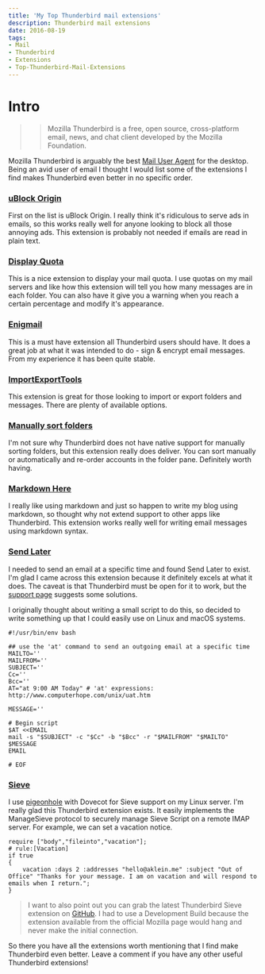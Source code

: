 ```yaml
---
title: 'My Top Thunderbird mail extensions'
description: Thunderbird mail extensions
date: 2016-08-19
tags:
- Mail
- Thunderbird
- Extensions
- Top-Thunderbird-Mail-Extensions
---
```


# Intro
>> Mozilla Thunderbird is a free, open source, cross-platform email, news, and chat client developed by the Mozilla Foundation. 

Mozilla Thunderbird is arguably the best [Mail User Agent](https://en.wikipedia.org/wiki/Email_client) for the desktop. Being an avid user of email I thought I would list some of the extensions I find makes Thunderbird even better in no specific order.

### [uBlock Origin](https://addons.thunderbird.net/en-US/thunderbird/addon/ublock-origin/?src=search)
First on the list is uBlock Origin. I really think it's ridiculous to serve ads in 
emails, so this works really well for anyone looking to block all those annoying ads. This extension is probably not needed if emails are read in plain text.

### [Display Quota](https://addons.thunderbird.net/en-US/thunderbird/addon/display-quota/)
This is a nice extension to display your mail quota. I use quotas on my mail servers and like how this extension will tell you how many messages are in each folder. You can also have it give you a warning when you reach a certain percentage and modify it's appearance.

### [Enigmail](https://addons.thunderbird.net/en-US/thunderbird/addon/enigmail/)
This is a must have extension all Thunderbird users should have. It does a great job at what it was intended to do - sign & encrypt email messages. From my experience it has been quite stable.

### [ImportExportTools](https://addons.thunderbird.net/en-US/thunderbird/addon/importexporttools/)
This extension is great for those looking to import or export folders and messages. There are plenty of available options.

### [Manually sort folders](https://addons.thunderbird.net/en-US/thunderbird/addon/manually-sort-folders/)
I'm not sure why Thunderbird does not have native support for manually sorting folders, but this extension really does deliver. You can sort manually or automatically and re-order accounts in the folder pane. Definitely worth having. 

### [Markdown Here](https://addons.thunderbird.net/en-us/thunderbird/addon/markdown-here-revival/)
I really like using markdown and just so happen to write my blog using markdown, so thought why not extend support to other apps like Thunderbird. This extension works really well for writing email messages using markdown syntax. 

### [Send Later](https://addons.thunderbird.net/en-US/thunderbird/addon/send-later-3/)
I needed to send an email at a specific time and found Send Later to exist. I'm glad I came across this extension because it definitely excels at what it does. The caveat is that Thunderbird must be open for it to work, but the [support page](http://blog.kamens.us/send-later/#running) suggests some solutions.

I originally thought about writing a small script to do this, so decided to write something up that I could easily use on Linux and macOS systems.

```
#!/usr/bin/env bash

## use the 'at' command to send an outgoing email at a specific time
MAILTO=''
MAILFROM=''
SUBJECT=''
Cc=''
Bcc=''
AT="at 9:00 AM Today" # 'at' expressions: http://www.computerhope.com/unix/uat.htm

MESSAGE=''

# Begin script
$AT <<EMAIL
mail -s "$SUBJECT" -c "$Cc" -b "$Bcc" -r "$MAILFROM" "$MAILTO"
$MESSAGE
EMAIL

# EOF
```

### [Sieve](https://addons.mozilla.org/en-US/thunderbird/addon/sieve)
I use [pigeonhole](http://pigeonhole.dovecot.org) with Dovecot for Sieve support on my Linux server. I'm really glad this Thunderbird extension exists. It easily implements the ManageSieve protocol to securely manage Sieve Script on a remote IMAP server. For example, we can set a vacation notice.

```
require ["body","fileinto","vacation"];
# rule:[Vacation]
if true
{
	vacation :days 2 :addresses "hello@aklein.me" :subject "Out of Office" "Thanks for your message. I am on vacation and will respond to emails when I return.";
}
```

> I want to also point out you can grab the latest Thunderbird Sieve extension on [GitHub](https://github.com/thsmi/sieve/blob/master/README.md). I had to use a Development Build because the extension available from the official Mozilla page would hang and never make the initial connection.

So there you have all the extensions worth mentioning that I find make Thunderbird even better. Leave a comment if you have any other useful Thunderbird extensions!
